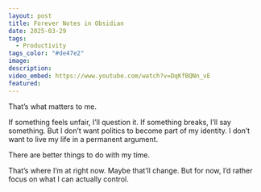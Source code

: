 ```yaml
---
layout: post
title: Forever Notes in Obsidian
date: 2025-03-29
tags:
  - Productivity
tags_color: "#de47e2"
image: 
description: 
video_embed: https://www.youtube.com/watch?v=DqKfBQNn_vE
featured:
---
```

That’s what matters to me.

If something feels unfair, I’ll question it. If something breaks, I’ll say something. But I don’t want politics to become part of my identity. I don’t want to live my life in a permanent argument.

There are better things to do with my time.

That’s where I’m at right now. Maybe that’ll change. But for now, I’d rather focus on what I can actually control.
